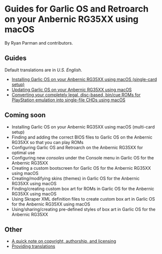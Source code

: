 # Guides for Garlic OS and Retroarch on your Anbernic RG35XX using macOS

By Ryan Parman and contributors.

## Guides

Default translations are in _U.S. English_.

* [Installing Garlic OS on your Anbernic RG35XX using macOS (single-card setup)](docs/installing-garlicos-single-card.en_us.md)
* [Updating Garlic OS on your Anbernic RG35XX using macOS](docs/updating-garlicos.en_us.md)
* [Converting your completely legal, disc-based, bin/cue ROMs for PlayStation emulation into single-file CHDs using macOS](docs/bin-cue-chd.en_us.md)

## Coming soon

* Installing Garlic OS on your Anbernic RG35XX using macOS (multi-card setup)
* Finding and adding the correct BIOS files to Garlic OS on the Anbernic RG35XX so that you can play ROMs
* Configuring Garlic OS and Retroarch on the Anbernic RG35XX for optimal use
* Configuring new _consoles_ under the Console menu in Garlic OS for the Anbernic RG35XX
* Creating a custom bootscreen for Garlic OS for the Anbernic RG35XX using macOS
* Creating/modifying skins (themes) in Garlic OS for the Anbernic RG35XX using macOS
* Finding/creating custom box art for ROMs in Garlic OS for the Anbernic RG35XX using macOS
* Using Skraper XML definition files to create custom box art in Garlic OS for the Anbernic RG35XX using macOS
* Using/sharing/creating pre-defined styles of box art in Garlic OS for the Anbernic RG35XX

## Other

* [A quick note on copyright, authorship, and licensing](QUICK_NOTE_ON_COPYRIGHT_AUTHORSHIP_LICENSING.md)
* [Providing translations](PROVIDING_TRANSLATIONS.md)
